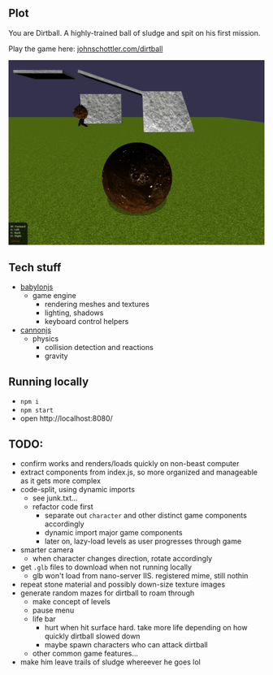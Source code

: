 ## Plot

You are Dirtball. A highly-trained ball of sludge and spit on his first mission.

Play the game here: [johnschottler.com/dirtball](http://johnschottler.com/dirtball/index.html)

![game-play](./gameplay.jpg)

## Tech stuff

- [babylonjs](https://www.babylonjs.com/)
    - game engine
        - rendering meshes and textures
        - lighting, shadows
        - keyboard control helpers
- [cannonjs](https://github.com/schteppe/cannon.js)
    - physics
        - collision detection and reactions
        - gravity

## Running locally

- `npm i`
- `npm start`
- open http://localhost:8080/


## TODO:

- confirm works and renders/loads quickly on non-beast computer
- extract components from index.js, so more organized and manageable as it gets more complex
- code-split, using dynamic imports
    - see junk.txt...
    - refactor code first
        - separate out `character` and other distinct game components accordingly
        - dynamic import major game components
        - later on, lazy-load levels as user progresses through game
- smarter camera
    - when character changes direction, rotate accordingly
- get `.glb` files to download when not running locally
    - glb won't load from nano-server IIS. registered mime, still nothin
- repeat stone material and possibly down-size texture images
- generate random mazes for dirtball to roam through
    - make concept of levels
    - pause menu
    - life bar
      - hurt when hit surface hard. take more life depending on how quickly dirtball slowed down
      - maybe spawn characters who can attack dirtball
    - other common game features...
- make him leave trails of sludge whereever he goes lol
